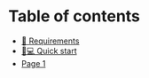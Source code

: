 # Table of contents

* [🏁 Requirements](README.md)
* [👨💻 Quick start](how-to-use.md)
* [Page 1](page-1.md)
